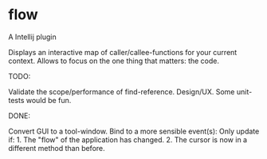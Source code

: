 flow
====

A Intellij plugin

Displays an interactive map of caller/callee-functions for your current context.
Allows to focus on the one thing that matters: the code.

TODO:

Validate the scope/performance of find-reference.
Design/UX.
Some unit-tests would be fun.

DONE:

Convert GUI to a tool-window.
Bind to a more sensible event(s): Only update if:
    1. The "flow" of the application has changed.
    2. The cursor is now in a different method than before.
